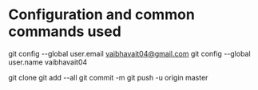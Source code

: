 # Configuration and common commands used 

git config --global user.email vaibhavait04@gmail.com
git config --global user.name vaibhavait04

git clone <repository> 
git add --all 
git commit -m <message> 
git push -u origin master 

